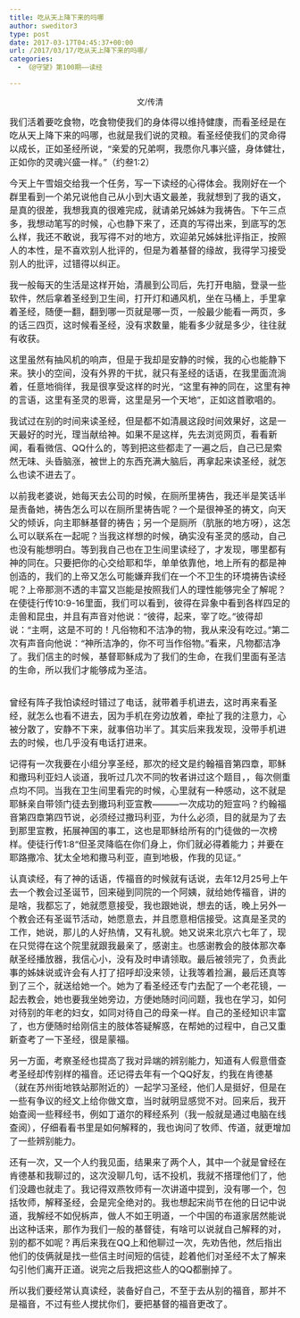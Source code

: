 ```yaml
---
title: 吃从天上降下来的吗哪
author: sweditor3
type: post
date: 2017-03-17T04:45:37+00:00
url: /2017/03/17/吃从天上降下来的吗哪/
categories:
  - 《@守望》第100期——读经

---
```

<p style="text-align: center;">
  文/传清
</p>

<span style="font-size: 12pt;">我们活着要吃食物，吃食物使我们的身体得以维持健康，而看圣经是在吃从天上降下来的吗哪，也就是我们说的灵粮。看圣经使我们的灵命得以成长，正如圣经所说，“亲爱的兄弟啊，我愿你凡事兴盛，身体健壮，正如你的灵魂兴盛一样。”（约叁1:2）</span>

<span style="font-size: 12pt;">今天上午雪姐交给我一个任务，写一下读经的心得体会。我刚好在一个群里看到一个弟兄说他自己从小到大语文最差，我就想到了我的语文，是真的很差，我想我真的很难完成，就请弟兄姊妹为我祷告。下午三点多，我想动笔写的时候，心也静下来了，还真的写得出来，到底写的怎么样，我还不敢说，我写得不对的地方，欢迎弟兄姊妹批评指正，按照人的本性，是不喜欢别人批评的，但是为着基督的缘故，我得学习接受别人的批评，过错得以纠正。</span>

<span style="font-size: 12pt;">我一般每天的生活是这样开始，清晨到公司后，先打开电脑，登录一些软件，然后拿着圣经到卫生间，打开灯和通风机，坐在马桶上，手里拿着圣经，随便一翻，翻到哪一页就是哪一页，一般最少能看一两页，多的话三四页，这时候看圣经，没有求数量，能看多少就是多少，往往就有收获。</span>

<span style="font-size: 12pt;">这里虽然有抽风机的响声，但是于我却是安静的时候，我的心也能静下来。狭小的空间，没有外界的干扰，就只有圣经的话语，在我里面流淌着，任意地徜徉，我是很享受这样的时光，“这里有神的同在，这里有神的言语，这里有圣灵的恩膏，这里是另一个天地”，正如这首歌唱的。</span>

<span style="font-size: 12pt;">我试过在别的时间来读圣经，但是都不如清晨这段时间效果好，这是一天最好的时光，理当献给神。如果不是这样，先去浏览网页，看看新闻，看看微信、QQ什么的，等到把这些都走了一遍之后，自己已是索然无味、头昏脑涨，被世上的东西充满大脑后，再拿起来读圣经，就怎么也读不进去了。</span>

<span style="font-size: 12pt;">以前我老婆说，她每天去公司的时候，在厕所里祷告，我还半是笑话半是责备她，祷告怎么可以在厕所里祷告呢？一个是很神圣的祷文，向天父的倾诉，向主耶稣基督的祷告；另一个是厕所（肮胀的地方呀），这怎么可以联系在一起呢？当我这样想的时候，确实没有圣灵的感动，自己也没有能想明白。等到我自己也在卫生间里读经了，才发现，哪里都有神的同在。只要把你的心交给耶和华，单单依靠他，地上所有的都是神创造的，我们的上帝又怎么可能嫌弃我们在一个不卫生的环境祷告读经呢？上帝那测不透的丰富又岂能是按照我们人的理性能够完全了解呢？在使徒行传10:9-16里面，我们可以看到，彼得在异象中看到各样四足的走兽和昆虫，并且有声音对他说：“彼得，起来，宰了吃。”彼得却说：“主啊，这是不可的！凡俗物和不洁净的物，我从来没有吃过。”第二次有声音向他说：“神所洁净的，你不可当作俗物。”看来，凡物都洁净了。我们信主的时候，基督耶稣成为了我们的生命，在我们里面有圣洁的生命，所以我们才能够成为圣洁。</span>
  
<span style="font-size: 12pt;"><br /> 曾经有阵子我怕读经时错过了电话，就带着手机进去，这时再来看圣经，就怎么也看不进去，因为手机在旁边放着，牵扯了我的注意力，心被分散了，安静不下来，就事倍功半了。其实后来我发现，没带手机进去的时候，也几乎没有电话打进来。</span>

<span style="font-size: 12pt;">记得有一次我要在小组分享圣经，那次的经文是约翰福音第四章，耶稣和撒玛利亚妇人谈道，我听过几次不同的牧者讲过这个题目，，每次侧重点均不同。当我在卫生间里看完的时候，心里就有一种感动，这不就是耶稣亲自带领门徒去到撒玛利亚宣教&#8212;&#8212;&#8212;一次成功的短宣吗？约翰福音第四章第四节说，必须经过撒玛利亚，为什么必须，目的就是为了去到那里宣教，拓展神国的事工，这也是耶稣给所有的门徒做的一次榜样。使徒行传1:8“但圣灵降临在你们身上，你们就必得着能力；并要在耶路撒冷、犹太全地和撒马利亚，直到地极，作我的见证。”</span>

<span style="font-size: 12pt;">认真读经，有了神的话语，传福音的时候就有话说，去年12月25号上午去一个教会过圣诞节，回来碰到同院的一个阿姨，就给她传福音，讲的是啥，我都忘了，她就愿意接受，我也跟她说，想去的话，晚上另外一个教会还有圣诞节活动，她愿意去，并且愿意相信接受。这真是圣灵的工作，她说，那儿的人好热情，又有礼貌。她又说来北京六七年了，现在只觉得在这个院里就跟我最亲了，感谢主。也感谢教会的肢体那次奉献圣经播放器，我信心小，没有及时申请领取。最后被领完了，负责此事的姊妹说或许会有人打了招呼却没来领，让我等着捡漏，最后还真等到了三个，就送给她一个。她为了看圣经还专门去配了一个老花镜，一起去教会，她也要我坐她旁边，方便她随时问问题，我也在学习，如何对待别的年老的妇女，如同对待自己的母亲一样。自己的圣经知识丰富了，也方便随时给刚信主的肢体答疑解惑，在帮她的过程中，自己又重新查考了一下圣经，很是蒙福。</span>

<span style="font-size: 12pt;">另一方面，考察圣经也提高了我对异端的辨别能力，知道有人假意借查考圣经却传别样的福音。还记得去年有一个QQ好友，约我在肯德基（就在苏州街地铁站那附近的）一起学习圣经，他们人是挺好，但是在一些有争议的经文上给你做文章，当时就明显感觉不对。回来后，我开始查阅一些释经书，例如丁道尔的释经系列（我一般就是通过电脑在线查阅），仔细看看书里是如何解释的，我也询问了牧师、传道，就更增加了一些辨别能力。</span>

<span style="font-size: 12pt;">还有一次，又一个人约我见面，结果来了两个人，其中一个就是曾经在肯德基和我聊过的，这次没聊几句，话不投机，我就不搭理他们了，他们没趣也就走了。我记得双燕牧师有一次讲道中提到，没有哪一个，包括牧师，解释圣经，会是完全绝对的。我也想起宋尚节在他的日记中说道，我解经不如倪柝声，做人不如王明道，一个中国的布道家居然能说出这种话来，那作为我们一般的基督徒，有啥可以说就自己解释的对，别的都不如呢？再后来我在QQ上和他聊过一次，先劝告他，然后指出他们的伎俩就是找一些信主时间短的信徒，趁着他们对圣经不太了解来勾引他们离开正道。说完之后我把这些人的QQ都删掉了。</span>

<span style="font-size: 12pt;">所以我们要经常认真读经，装备好自己，不至于去从别的福音，那并不是福音，不过有些人搅扰你们，要把基督的福音更改了。</span>